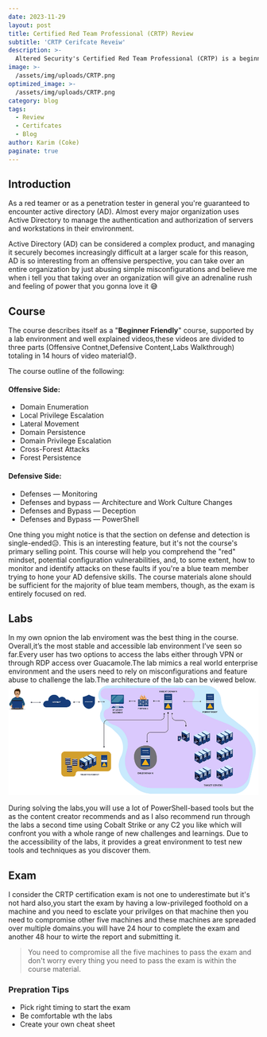 ```yaml
---
date: 2023-11-29
layout: post
title: Certified Red Team Professional (CRTP) Review
subtitle: 'CRTP Cerifcate Reveiw'
description: >-
  Altered Security's Certified Red Team Professional (CRTP) is a beginner friendly hands-on red team certification. It is one of the most popular beginner Red Team certification. 
image: >-
  /assets/img/uploads/CRTP.png
optimized_image: >-
  /assets/img/uploads/CRTP.png
category: blog
tags:
  - Review
  - Certifcates
  - Blog
author: Karim (Coke)
paginate: true
---
```


## Introduction
As a red teamer or as a penetration tester in general you're guaranteed to encounter active directory (AD). Almost every major organization uses Active Directory to manage the authentication and authorization of servers and workstations in their environment.

Active Directory (AD) can be considered a complex product, and managing it securely becomes increasingly difficult at a larger scale for this reason, AD is so interesting from an offensive perspective, you can take over an entire organization by just abusing simple misconfigurations and believe me when i tell you that taking over an organization will give an adrenaline rush and feeling of power that you gonna love it 😅

## Course

The course describes itself as a "**Beginner Friendly**" course, supported by a lab environment and well explained videos,these videos are divided to three parts (Offensive Contnet,Defensive Content,Labs Walkthrough) totaling in 14 hours of video material😓.

The course outline of the following:

#### Offensive Side:
* Domain Enumeration
* Local Privilege Escalation
* Lateral Movement
* Domain Persistence
* Domain Privilege Escalation
* Cross-Forest Attacks
* Forest Persistence

#### Defensive Side:
* Defenses — Monitoring
* Defenses and bypass — Architecture and Work Culture Changes
* Defenses and Bypass — Deception
* Defenses and Bypass — PowerShell

One thing you might notice is that the section on defense and detection is single-ended😥. This is an interesting feature, but it's not the course's primary selling point. This course will help you comprehend the "red" mindset, potential configuration vulnerabilities, and, to some extent, how to monitor and identify attacks on these faults if you're a blue team member trying to hone your AD defensive skills. The course materials alone should be sufficient for the majority of blue team members, though, as the exam is entirely focused on red.


## Labs
In my own opnion the lab enviroment was the best thing in the course. Overall,it’s the most stable and accessible lab environment I’ve seen so far.Every user has two options to access the labs either through VPN or through RDP access over Guacamole.The lab mimics a real world enterprise environment and the users need to rely on misconfigurations and feature abuse to challenge the lab.The architecture of the lab can be viewed below.
![CRTP_Lab](/assets/img/uploads/CRTP_Lab.png)

During solving the labs,you will use a lot of PowerShell-based tools but the as the content creator recommends and as I also recommend run through the labs a second time using Cobalt Strike or any C2 you like which will confront you with a whole range of new challenges and learnings. Due to the accessibility of the labs, it provides a great environment to test new tools and techniques as you discover them.

## Exam
I consider the CRTP certification exam is not one to underestimate but it's not hard also,you start the exam by having a low-privileged foothold on a machine and you need to esclate your privilges on that machine then you need to compromise other five machines and these machines are spreaded over multiple domains.you will have 24 hour to complete the exam and another 48 hour to wirte the report and submitting it.


> You need to compromise all the five machines to pass the exam and don't worry every thing you need to pass the exam is within the course material.

### Prepration Tips
* Pick right timing to start the exam
* Be comfortable wth the labs
* Create your own cheat sheet
